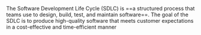The Software Development Life Cycle (SDLC) is ==a structured process that teams use to design, build, test, and maintain software==. The goal of the SDLC is to produce high-quality software that meets customer expectations in a cost-effective and time-efficient manner